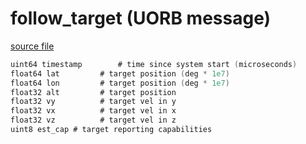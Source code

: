 # follow_target (UORB message)



[source file](https://github.com/PX4/PX4-Autopilot/blob/master/msg/follow_target.msg)

```c
uint64 timestamp        # time since system start (microseconds)
float64 lat         # target position (deg * 1e7)
float64 lon         # target position (deg * 1e7) 
float32 alt         # target position
float32 vy          # target vel in y
float32 vx          # target vel in x
float32 vz          # target vel in z 
uint8 est_cap # target reporting capabilities

```
